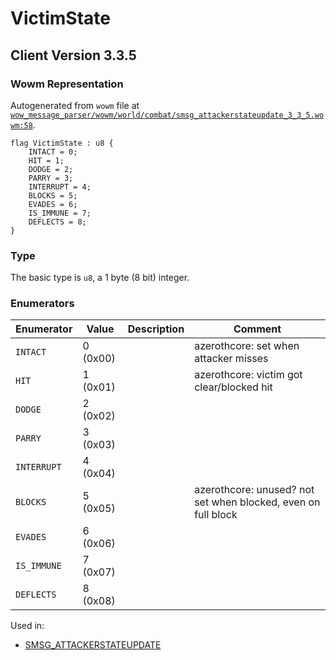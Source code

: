 # VictimState

## Client Version 3.3.5

### Wowm Representation

Autogenerated from `wowm` file at [`wow_message_parser/wowm/world/combat/smsg_attackerstateupdate_3_3_5.wowm:58`](https://github.com/gtker/wow_messages/tree/main/wow_message_parser/wowm/world/combat/smsg_attackerstateupdate_3_3_5.wowm#L58).

```rust,ignore
flag VictimState : u8 {
    INTACT = 0;
    HIT = 1;
    DODGE = 2;
    PARRY = 3;
    INTERRUPT = 4;
    BLOCKS = 5;
    EVADES = 6;
    IS_IMMUNE = 7;
    DEFLECTS = 8;
}
```
### Type
The basic type is `u8`, a 1 byte (8 bit) integer.
### Enumerators
| Enumerator | Value  | Description | Comment |
| --------- | -------- | ----------- | ------- |
| `INTACT` | 0 (0x00) |  | azerothcore: set when attacker misses |
| `HIT` | 1 (0x01) |  | azerothcore: victim got clear/blocked hit |
| `DODGE` | 2 (0x02) |  |  |
| `PARRY` | 3 (0x03) |  |  |
| `INTERRUPT` | 4 (0x04) |  |  |
| `BLOCKS` | 5 (0x05) |  | azerothcore: unused? not set when blocked, even on full block |
| `EVADES` | 6 (0x06) |  |  |
| `IS_IMMUNE` | 7 (0x07) |  |  |
| `DEFLECTS` | 8 (0x08) |  |  |

Used in:
* [SMSG_ATTACKERSTATEUPDATE](smsg_attackerstateupdate.md)
